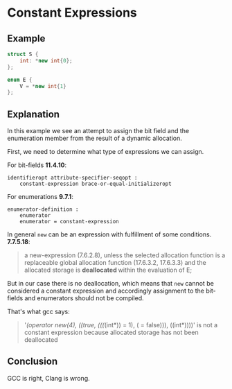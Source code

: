 # Constant Expressions
## Example

```C++
struct S {
    int: *new int{0};
};

enum E {
    V = *new int{1}
};
```
## Explanation

In this example we see an attempt to assign the bit field and the enumeration member from the result of a dynamic allocation.

First, we need to determine what type of expressions we can assign.

For bit-fields <strong>11.4.10</strong>:
```
identifieropt attribute-specifier-seqopt : 
    constant-expression brace-or-equal-initializeropt
```

For enumerations <strong>9.7.1</strong>:
```
enumerator-definition :
    enumerator
    enumerator = constant-expression
```

In general `new` can be an expression with fulfillment of some conditions. \
<strong>7.7.5.18</strong>:
>a new-expression (7.6.2.8), unless the selected allocation function is a replaceable global allocation
function (17.6.3.2, 17.6.3.3) and the allocated storage is <strong>deallocated </strong>within the evaluation of E;

But in our case there is no deallocation, which means that `new` cannot be considered a constant expression and accordingly assignment to the bit-fields and enumerators should not be compiled.


That's what gcc says:

>'*(operator new(4), ((true, (((*(int*)<anonymous>) = 1), (<anonymous> = false))), ((int*)<anonymous>)))' is not a constant expression because allocated storage has not been deallocated


## Conclusion
GCC is right, Clang is wrong.


